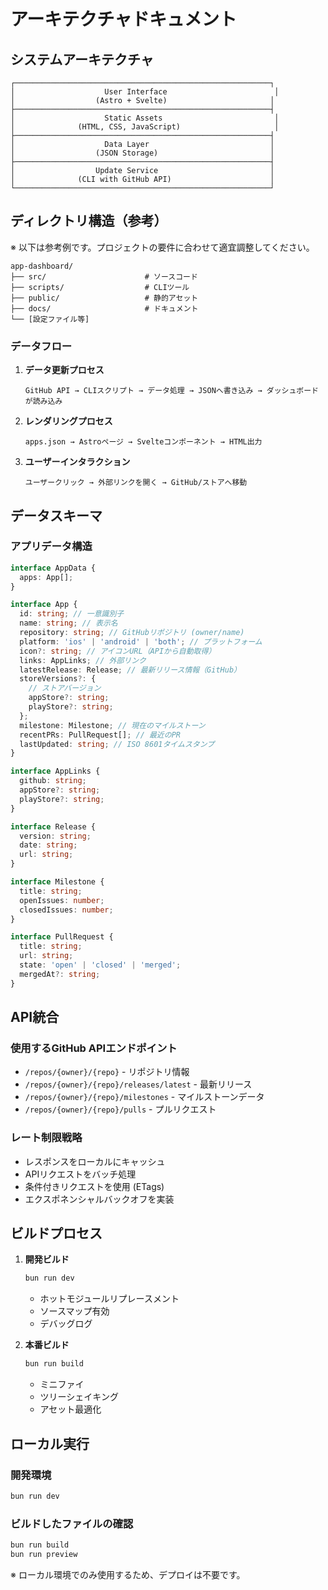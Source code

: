 # アーキテクチャドキュメント

## システムアーキテクチャ

```
┌─────────────────────────────────────────────────────────┐
│                    User Interface                        │
│                  (Astro + Svelte)                       │
├─────────────────────────────────────────────────────────┤
│                    Static Assets                         │
│              (HTML, CSS, JavaScript)                     │
├─────────────────────────────────────────────────────────┤
│                    Data Layer                           │
│                  (JSON Storage)                         │
├─────────────────────────────────────────────────────────┤
│                  Update Service                         │
│              (CLI with GitHub API)                      │
└─────────────────────────────────────────────────────────┘
```

## ディレクトリ構造（参考）

※ 以下は参考例です。プロジェクトの要件に合わせて適宜調整してください。

```
app-dashboard/
├── src/                      # ソースコード
├── scripts/                  # CLIツール
├── public/                   # 静的アセット
├── docs/                     # ドキュメント
└── [設定ファイル等]
```

### データフロー

1. **データ更新プロセス**

   ```
   GitHub API → CLIスクリプト → データ処理 → JSONへ書き込み → ダッシュボードが読み込み
   ```

2. **レンダリングプロセス**

   ```
   apps.json → Astroページ → Svelteコンポーネント → HTML出力
   ```

3. **ユーザーインタラクション**
   ```
   ユーザークリック → 外部リンクを開く → GitHub/ストアへ移動
   ```

## データスキーマ

### アプリデータ構造

```typescript
interface AppData {
  apps: App[];
}

interface App {
  id: string; // 一意識別子
  name: string; // 表示名
  repository: string; // GitHubリポジトリ (owner/name)
  platform: 'ios' | 'android' | 'both'; // プラットフォーム
  icon?: string; // アイコンURL（APIから自動取得）
  links: AppLinks; // 外部リンク
  latestRelease: Release; // 最新リリース情報（GitHub）
  storeVersions?: {
    // ストアバージョン
    appStore?: string;
    playStore?: string;
  };
  milestone: Milestone; // 現在のマイルストーン
  recentPRs: PullRequest[]; // 最近のPR
  lastUpdated: string; // ISO 8601タイムスタンプ
}

interface AppLinks {
  github: string;
  appStore?: string;
  playStore?: string;
}

interface Release {
  version: string;
  date: string;
  url: string;
}

interface Milestone {
  title: string;
  openIssues: number;
  closedIssues: number;
}

interface PullRequest {
  title: string;
  url: string;
  state: 'open' | 'closed' | 'merged';
  mergedAt?: string;
}
```

## API統合

### 使用するGitHub APIエンドポイント

- `/repos/{owner}/{repo}` - リポジトリ情報
- `/repos/{owner}/{repo}/releases/latest` - 最新リリース
- `/repos/{owner}/{repo}/milestones` - マイルストーンデータ
- `/repos/{owner}/{repo}/pulls` - プルリクエスト

### レート制限戦略

- レスポンスをローカルにキャッシュ
- APIリクエストをバッチ処理
- 条件付きリクエストを使用 (ETags)
- エクスポネンシャルバックオフを実装

## ビルドプロセス

1. **開発ビルド**

   ```bash
   bun run dev
   ```

   - ホットモジュールリプレースメント
   - ソースマップ有効
   - デバッグログ

2. **本番ビルド**
   ```bash
   bun run build
   ```
   - ミニファイ
   - ツリーシェイキング
   - アセット最適化

## ローカル実行

### 開発環境

```bash
bun run dev
```

### ビルドしたファイルの確認

```bash
bun run build
bun run preview
```

※ ローカル環境でのみ使用するため、デプロイは不要です。

